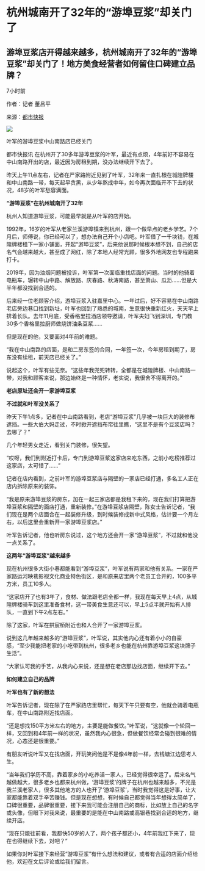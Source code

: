 # 杭州城南开了32年的“游埠豆浆”却关门了

## 游埠豆浆店开得越来越多，杭州城南开了32年的“游埠豆浆”却关门了！地方美食经营者如何留住口碑建立品牌？

7小时前

作者：记者 董吕平

来源：[都市快报](http://eeop.news.hbjt.com.cn/press/page/previewArticle.action?kindId=2&pageId=2_20241021A05&articleId=2_20241021A051)

![](https://nginx-hzw.hzyun.com.cn/hzw/site1/pad/pic/202410/21/a454ba35-04fd-4ea4-a582-a578a36e7a10.jpg.2)

叶军的游埠豆浆中山南路店已经关门

都市快报讯 在杭州开了30多年游埠豆浆的叶军，最近有点烦，4年前好不容易在中山南路开出的店，最近因为房租到期，没办法继续开下去了。

昨天上午11点左右，记者在严家路附近见到了叶军，32年来一直扎根在城隍牌楼和中山南路一带，每天起早贪黑，从少年熬成中年，如今再次面临开不下去的状况，48岁的叶军愁容满面。

**“游埠豆浆”在杭州城南开了32年**

杭州人知道游埠豆浆，可能最早就是从叶军的店开始。

1992年，16岁的叶军从老家兰溪游埠镇来到杭州，跟一个做早点的老乡学艺。7个月后，师傅说，你已经可以了，想办法自己开个小店吧。叶军借了一千块钱，在城隍牌楼租下一家小铺面，开起“游埠豆浆”，后来他说那时候根本想不到，自己的店名气会越来越大，甚至成了网红，除了本地人经常光顾，很多外地网友也专程跑来打卡。

2019年，因为油烟问题被投诉，叶军第一次面临重找店面的问题。当时的他骑着电瓶车，辗转中山中路、解放路、庆春路、秋涛南路，甚至萧山、瓜沥……但是大半年都没找到合适的。

后来经一位老顾客介绍，游埠豆浆入驻嘉里中心。一年过后，好不容易在中山南路老店旁边巷口找到新址，叶军也回到了熟悉的城南，生意很快重新红火，天天早上排着长队。去年11月底，受香格里拉酒店领导邀请，叶军夫妇飞到深圳，专门教30多个香格里拉厨师做烧饼油条豆浆……

但是现在的他，又要面对4年前的难题。

“我在中山南路的店面，是和二房东签的合同，一年签一次，今年房租到期了，房东没有续租，前天店已经关了。”

说起这个，叶军有些无奈。“这些年我兜兜转转，全都是在城隍牌楼、中山南路一带，对我和顾客来说，那边始终是一种情怀，老实说，我很舍不得离开的。”

**老店原址还会开一家游埠豆浆**

**不过就和叶军没关系了**

昨天下午1点多，记者在中山南路看到，老店“游埠豆浆”几乎被一块巨大的装修布遮挡。一些大伯大妈走过，不时掀开遮挡布帘往里瞧，“这里不是有个豆浆店吗？去哪了？”

几个年轻男女走近，看到关门装修，很失望。

“哎呀，我们到附近打卡后，专门到游埠豆浆这家店来吃东西，之前小吃榜推荐过这家店，太可惜了……”

记者在店内看到，之前叶军的游埠豆浆店与隔壁的一家店已经打通，多名工人正在店内拆除原来的装饰。

“我是原来游埠豆浆的房东，加在一起三家店都是我租下来的，现在我们打算把游埠豆浆和隔壁的面店打通，重新装修。”在游埠豆浆店隔壁，陈女士告诉记者，“我们现在是两个店面合在一起装修升级，到时候装修成新中式风格，估计要一个月左右，以后这里会重新开一家游埠豆浆店。”

叶军告诉记者，他也听房东说过，这个地方还会开一家“游埠豆浆”，不过就和他没一点关系了。

**这两年“游埠豆浆”越来越多**

现在杭州很多大街小巷都能看到“游埠豆浆”，叶军说有两家和他有关系。一家在严家路运河映巷影视文化商业特色街区，是和原来店里两个老员工合开的，100多平方米，员工10多人。

“这家店开了也有3年了，食材、做法跟老店全都一样，我现在每天早上4点，从城隍牌楼骑车到这里准备食材，这一带美食生意还可以，早上5点半就开始有人排队，一直到下午2点左右。”

除了这家，叶军在拱宸桥附近也和人合开了一家游埠豆浆。

说到这几年越来越多的“游埠豆浆”，叶军说，其实他内心还有着小小的自豪感，“至少我能把老家的小吃带到杭州，很多老乡也能在杭州靠游埠豆浆这块牌子生活”。

“大家认可我的手艺，从我内心来说，还是想在老店那边找店面，继续开下去。”

**如何建立自己的品牌**

**叶军也有了新的想法**

叶军告诉记者，现在除了在严家路店里帮忙，每天下午只要有空，他就会骑着电瓶车，在中山南路附近找店面。

“还是想找150平方米左右的地方，主要是能做餐饮。”叶军说，“这就像一个轮回一样，又回到和4年前一样的状况，虽然我内心很急，但做餐饮经常会碰到很难的情况，心态还是很重要。”

有朋友听说叶军又在找店面，开玩笑问他是不是像4年前一样，去钱塘江边思考人生。

“当年我们学历不高，靠着家乡的小吃养活一家人，已经觉得很幸运了。后来名气越做越大，很多老乡也都来杭州做，‘游埠豆浆’的牌子在杭州也越来越多，不光是我兰溪老家人，很多其他地方的人也开了‘游埠豆浆’，当时我觉得这是好事，让大家都能靠着双手辛苦赚钱。但是现在想想，有时候自己都觉得当年想得太简单了，口碑很重要，品牌很重要，接下来我可能会注册自己的商标，比如放上自己的名字或头像，但眼下对我来说，最重要的是能在中山南路或高银巷找到合适的地方，继续开店。

“现在只能往前看，我都快50岁的人了，两个孩子都还小，4年前我扛下来了，现在也得继续下去，对吧？”

如果你对叶军接下来经营“游埠豆浆”有什么想法和建议，或者有合适的店面介绍给他，欢迎在文后评论或给我们留言。
